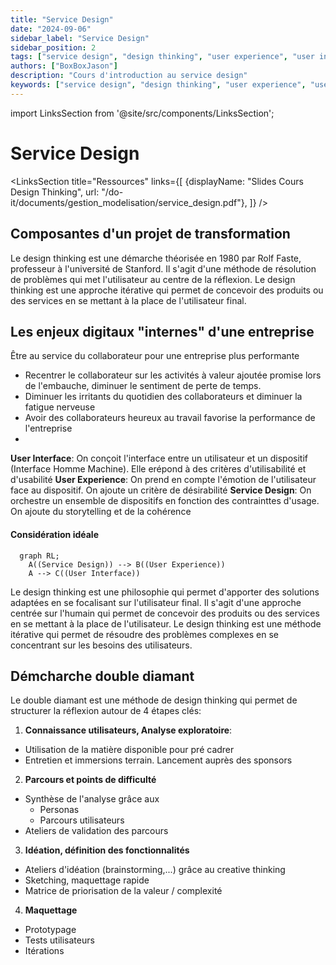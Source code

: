 ```yaml
---
title: "Service Design"
date: "2024-09-06"
sidebar_label: "Service Design"
sidebar_position: 2
tags: ["service design", "design thinking", "user experience", "user interface"]
authors: ["BoxBoxJason"]
description: "Cours d'introduction au service design"
keywords: ["service design", "design thinking", "user experience", "user interface"]
---
```


import LinksSection from '@site/src/components/LinksSection';

# Service Design

<LinksSection
    title="Ressources"
    links={[
      {displayName: "Slides Cours Design Thinking", url: "/do-it/documents/gestion_modelisation/service_design.pdf"},
    ]}
/>

## Composantes d'un projet de transformation

Le design thinking est une démarche théorisée en 1980 par Rolf Faste, professeur à l'université de Stanford. Il s'agit d'une méthode de résolution de problèmes qui met l'utilisateur au centre de la réflexion. Le design thinking est une approche itérative qui permet de concevoir des produits ou des services en se mettant à la place de l'utilisateur final.

## Les enjeux digitaux "internes" d'une entreprise
Être au service du collaborateur pour une entreprise plus performante

- Recentrer le collaborateur sur les activités à valeur ajoutée promise lors de l'embauche, diminuer le sentiment de perte de temps.
- Diminuer les irritants du quotidien des collaborateurs et diminuer la fatigue nerveuse
- Avoir des collaborateurs heureux au travail favorise la performance de l'entreprise
-

**User Interface**: On conçoit l'interface entre un utilisateur et un dispositif (Interface Homme Machine). Elle erépond à des critères d'utilisabilité et d'usabilité
**User Experience**: On prend en compte l'émotion de l'utilisateur face au dispositif. On ajoute un critère de désirabilité
**Service Design**: On orchestre un ensemble de dispositifs en fonction des contrainttes d'usage. On ajoute du storytelling et de la cohérence

#### Considération idéale
```mermaid
  graph RL;
    A((Service Design)) --> B((User Experience))
    A --> C((User Interface))
```

Le design thinking est une philosophie qui permet d'apporter des solutions adaptées en se focalisant sur l'utilisateur final. Il s'agit d'une approche centrée sur l'humain qui permet de concevoir des produits ou des services en se mettant à la place de l'utilisateur. Le design thinking est une méthode itérative qui permet de résoudre des problèmes complexes en se concentrant sur les besoins des utilisateurs.

## Démcharche double diamant

Le double diamant est une méthode de design thinking qui permet de structurer la réflexion autour de 4 étapes clés:
1. **Connaissance utilisateurs, Analyse exploratoire**:
  - Utilisation de la matière disponible pour pré cadrer
  - Entretien et immersions terrain. Lancement auprès des sponsors
2. **Parcours et points de difficulté**
  - Synthèse de l'analyse grâce aux
    - Personas
    - Parcours utilisateurs
  - Ateliers de validation des parcours
3. **Idéation, définition des fonctionnalités**
  - Ateliers d'idéation (brainstorming,...) grâce au creative thinking
  - Sketching, maquettage rapide
  - Matrice de priorisation de la valeur / complexité
4. **Maquettage**
  - Prototypage
  - Tests utilisateurs
  - Itérations
